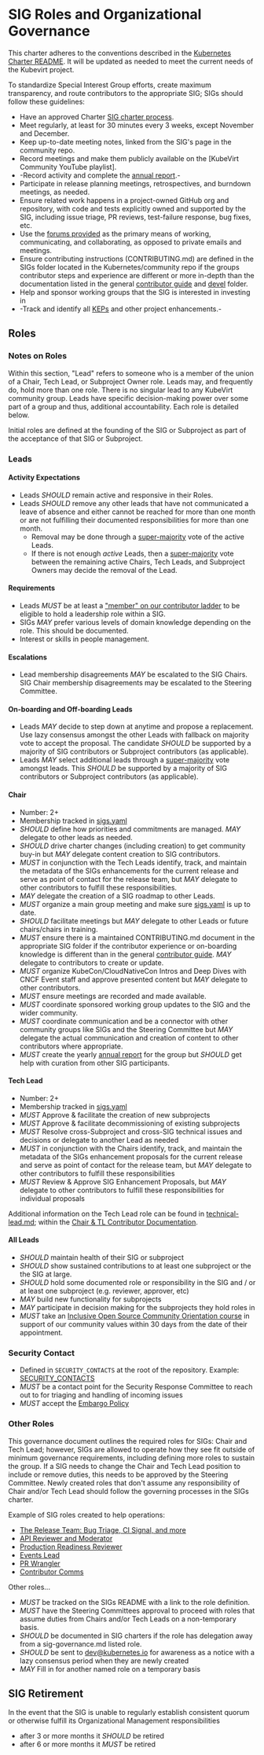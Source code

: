 # SIG Roles and Organizational Governance

This charter adheres to the conventions described in the
[Kubernetes Charter README]. It will be updated as needed to meet the current
needs of the Kubevirt project.

To standardize Special Interest Group efforts, create maximum transparency, and
route contributors to the appropriate SIG; SIGs should follow these guidelines:
- Have an approved Charter [SIG charter process].
- Meet regularly, at least for 30 minutes every 3 weeks, except November and
  December.
- Keep up-to-date meeting notes, linked from the SIG's page in the community
  repo.
- Record meetings and make them publicly available on the
  [KubeVirt Community YouTube playlist].
- -Record activity and complete the [annual report].-
- Participate in release planning meetings, retrospectives, and burndown
  meetings, as needed.
- Ensure related work happens in a project-owned GitHub org and repository,
  with code and tests explicitly owned and supported by the SIG, including
  issue triage, PR reviews, test-failure response, bug fixes, etc.
- Use the [forums provided] as the primary means of working, communicating,
  and collaborating, as opposed to private emails and meetings.
- Ensure contributing instructions (CONTRIBUTING.md) are defined in the SIGs
  folder located in the Kubernetes/community repo if the groups contributor
  steps and experience are different or more in-depth than the documentation
  listed in the general [contributor guide] and [devel] folder.
- Help and sponsor working groups that the SIG is interested in investing in
- -Track and identify all [KEPs] and other project enhancements.-

## Roles

### Notes on Roles

Within this section, "Lead" refers to someone who is a member of the union of a
Chair, Tech Lead, or Subproject Owner role. Leads may, and frequently do, hold
more than one role. There is no singular lead to any KubeVirt community
group. Leads have specific decision-making power over some part of a group and
 thus, additional accountability. Each role is detailed below.


Initial roles are defined at the founding of the SIG or Subproject as part of
the acceptance of that SIG or Subproject.

### Leads

#### Activity Expectations

- Leads *SHOULD* remain active and responsive in their Roles.
- Leads *SHOULD* remove any other leads that have not communicated a leave of
  absence and either cannot be reached for more than one month or are not
  fulfilling their documented responsibilities for more than one month.
  - Removal may be done through a [super-majority] vote of the active Leads.
  - If there is not enough *active* Leads, then a [super-majority] vote
    between the remaining active Chairs, Tech Leads, and Subproject Owners may
    decide the removal of the Lead.

#### Requirements

- Leads *MUST* be at least a ["member" on our contributor ladder] to be
  eligible to hold a leadership role within a SIG.
- SIGs *MAY* prefer various levels of domain knowledge depending on the role.
  This should be documented.
- Interest or skills in people management.

#### Escalations

- Lead membership disagreements *MAY* be escalated to the SIG Chairs. SIG Chair
  membership disagreements may be escalated to the Steering Committee.

#### On-boarding and Off-boarding Leads

- Leads *MAY* decide to step down at anytime and propose a replacement. Use
  lazy consensus amongst the other Leads with fallback on majority vote to
  accept the proposal. The candidate *SHOULD* be supported by a majority of
  SIG contributors or Subproject contributors (as applicable).
- Leads *MAY* select additional leads through a [super-majority] vote amongst
  leads. This *SHOULD* be supported by a majority of SIG contributors or
  Subproject contributors (as applicable).

#### Chair

- Number: 2+
- Membership tracked in [sigs.yaml]
- *SHOULD* define how priorities and commitments are managed. *MAY* delegate to
  other leads as needed.
- *SHOULD* drive charter changes (including creation) to get community buy-in
  but *MAY* delegate content creation to SIG contributors.
- *MUST* in conjunction with the Tech Leads identify, track, and maintain the
  metadata of the SIGs enhancements for the current release and serve as
  point of contact for the release team, but *MAY* delegate to other
  contributors to fulfill these responsibilities.
- *MAY* delegate the creation of a SIG roadmap to other Leads.
- *MUST* organize a main group meeting and make sure [sigs.yaml] is up to date.
- *SHOULD* facilitate meetings but *MAY* delegate to other Leads or future
  chairs/chairs in training.
- *MUST* ensure there is a maintained CONTRIBUTING.md document in the
  appropriate SIG folder if the contributor experience or on-boarding knowledge
  is different than in the general [contributor guide]. *MAY* delegate to
  contributors to create or update.
- *MUST* organize KubeCon/CloudNativeCon Intros and Deep Dives with CNCF Event
  staff and approve presented content but *MAY* delegate to other contributors.
- *MUST* ensure meetings are recorded and made available.
- *MUST* coordinate sponsored working group updates to the SIG and the wider
  community.
- *MUST* coordinate communication and be a connector with other community
  groups like SIGs and the Steering Committee but *MAY* delegate the actual
  communication and creation of content to other contributors where appropriate.
- *MUST* create the yearly [annual report] for the group but *SHOULD* get help
  with curation from other SIG participants.

#### Tech Lead

- Number: 2+
- Membership tracked in [sigs.yaml]
- *MUST* Approve & facilitate the creation of new subprojects
- *MUST* Approve & facilitate decommissioning of existing subprojects
- *MUST* Resolve cross-Subproject and cross-SIG technical issues and decisions
  or delegate to another Lead as needed
- *MUST* in conjunction with the Chairs identify, track, and maintain the
  metadata of the SIGs enhancement proposals for the current release and serve
  as point of contact for the release team, but *MAY* delegate to other
  contributors to fulfill these responsibilities
- *MUST* Review & Approve SIG Enhancement Proposals, but *MAY* delegate to
  other contributors to fulfill these responsibilities for individual proposals

Additional information on the Tech Lead role can be found in
[technical-lead.md]; within the [Chair & TL Contributor Documentation].

#### All Leads

- *SHOULD* maintain health of their SIG or subproject
- *SHOULD* show sustained contributions to at least one subproject or the the
  SIG at large.
- *SHOULD* hold some documented role or responsibility in the SIG and / or at
  least one subproject (e.g. reviewer, approver, etc)
- *MAY* build new functionality for subprojects
- *MAY* participate in decision making for the subprojects they hold roles in
- *MUST* take an [Inclusive Open Source Community Orientation course] in
  support of our community values within 30 days from the date of their
  appointment.

### Security Contact

- Defined in `SECURITY_CONTACTS` at the root of the repository. Example:
  [SECURITY_CONTACTS]
- *MUST* be a contact point for the Security Response Committee to reach out to
  for triaging and handling of incoming issues
- *MUST* accept the [Embargo Policy]

### Other Roles

This governance document outlines the required roles for SIGs: Chair and Tech
Lead; however, SIGs are allowed to operate how they see fit outside of minimum
governance requirements, including defining more roles to sustain the group. If
a SIG needs to change the Chair and Tech Lead position to include or remove
duties, this needs to be approved by the Steering Committee. Newly created roles
that don't assume any responsibility of Chair and/or Tech Lead should follow
the governing processes in the SIGs charter.

Example of SIG roles created to help operations:

- [The Release Team: Bug Triage, CI Signal, and more]
- [API Reviewer and Moderator]
- [Production Readiness Reviewer]
- [Events Lead]
- [PR Wrangler]
- [Contributor Comms]

Other roles...
- *MUST* be tracked on the SIGs README with a link to the role definition.
- *MUST* have the Steering Committees approval to proceed with roles that
  assume duties from Chairs and/or Tech Leads on a non-temporary basis.
- *SHOULD* be documented in SIG charters if the role has delegation away from a
  sig-governance.md listed role.
- *SHOULD* be sent to dev@kubernetes.io for awareness as a notice with a lazy
  consensus period when they are newly created
- *MAY* Fill in for another named role on a temporary basis

## SIG Retirement

In the event that the SIG is unable to regularly establish consistent quorum or
otherwise fulfill its Organizational Management responsibilities
- after 3 or more months it *SHOULD* be retired
- after 6 or more months it *MUST* be retired

[Kubernetes]: https://github.com/kubernetes/kubernetes
[KEPs]: https://github.com/kubernetes/enhancements
[forums provided]: /communication/README.md
[lazy-consensus]: http://en.osswiki.info/concepts/lazy_consensus
[super-majority]: https://en.wikipedia.org/wiki/Supermajority#Two-thirds_vote
[KEP]: https://git.k8s.io/enhancements/keps/NNNN-kep-template/README.md
[sigs.yaml]: /sigs.yaml
[OWNERS]: contributors/devel/owners.md
[SIG Charter process]: https://git.k8s.io/community/committee-steering/governance/README.md
[Kubernetes Charter README]: https://git.k8s.io/community/committee-steering/governance/README.md
[Embargo Policy]: https://git.k8s.io/security/private-distributors-list.md#embargo-policy
[SECURITY_CONTACTS]: https://github.com/kubernetes/kubernetes-template-project/blob/master/SECURITY_CONTACTS
[sig-wg-lifecycle]: /sig-wg-lifecycle.md
["member" on our contributor ladder]: /community-membership.md
[Kubernetes Community YouTube playlist]: https://www.youtube.com/channel/UCZ2bu0qutTOM0tHYa_jkIwg
[annual report]: ./annual-reports.md
[contributor guide]: /contributors/guide/README.md
[devel]: /contributors/devel/README.md
[#tech-lead]: #Tech-Lead
[Google group]: https://groups.google.com/forum/#!forum/kubernetes-sig-config
[dashboard]: https://testgrid.k8s.io/
[The Release Team: Bug Triage, CI Signal, and more]: https://github.com/kubernetes/sig-release/tree/master/release-team/role-handbooks
[Production Readiness Reviewer]: /sig-architecture/production-readiness.md#becoming-a-prod-readiness-reviewer-or-approver
[API Reviewer and Moderator]: /sig-architecture/api-review-process.md#expanding-the-reviewer-and-approver-pool
[Contributor Comms]: https://github.com/kubernetes/community/tree/master/communication/contributor-comms/role-handbooks
[Events Lead]: /events/events-team/events-lead.md
[PR Wrangler]: https://kubernetes.io/docs/contribute/participate/pr-wranglers/
[Inclusive Open Source Community Orientation course]: https://training.linuxfoundation.org/training/inclusive-open-source-community-orientation-lfc102/
[technical-lead.md]: /contributors/chairs-and-techleads/technical-lead.md
[Chair & TL Contributor Documentation]: /contributors/chairs-and-techleads/

